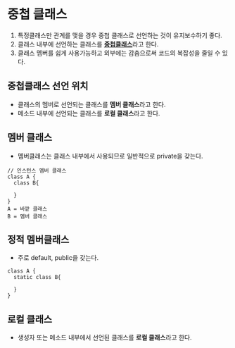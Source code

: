 # 중첩 클래스
1. 특정클래스만 관계를 맺을 경우 중첩 클래스로 선언하는 것이 유지보수하기 좋다.
2. 클래스 내부에 선언하는 클래스를 <U>**중첩클래스**</U>라고 한다.
3. 클래스 멤버를 쉽게 사용가능하고 외부에는 감춤으로써 코드의 복잡성을 줄일 수 있다.

## 중첩클래스 선언 위치
- 클래스의 멤버로 선언되는 클래스를 **멤버 클래스**라고 한다.
- 메소드 내부에 선언되는 클래스를 **로컬 클래스**라고 한다.

## 멤버 클래스
- 멤버클래스는 클래스 내부에서 사용되므로 일반적으로 private을 갖는다.

```
// 인스턴스 멤버 클래스
class A {
  class B{

  }
}
A = 바깥 클래스
B = 멤버 클래스
```
## 정적 멤버클래스
- 주로 default, public을 갖는다.
```
class A {
  static class B{

  }
}
```

## 로컬 클래스
- 생성자 또는 메소드 내부에서 선언된 클래스를 **로컬 클래스**라고 한다.
